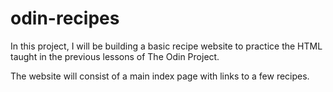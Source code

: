 # odin-recipes

In this project, I will be building a basic recipe website to practice the HTML taught in the previous lessons of The Odin Project.

The website will consist of a main index page with links to a few recipes.